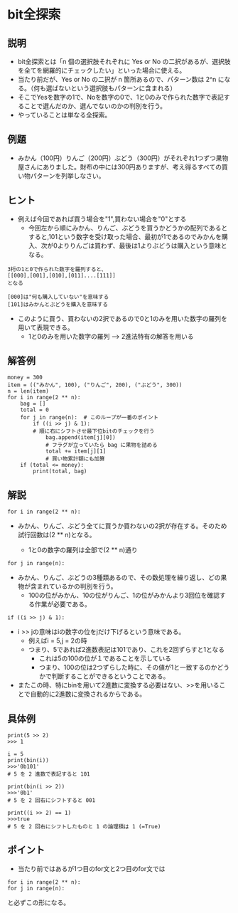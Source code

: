 # bit全探索
## 説明
- bit全探索とは「n 個の選択肢それぞれに Yes or No の二択があるが、選択肢を全てを網羅的にチェックしたい」といった場合に使える。
- 当たり前だが、Yes or No の二択が n 箇所あるので、パターン数は 2^n になる。（何も選ばないという選択肢もパターンに含まれる）
- そこでYesを数字の1で、Noを数字の0で、1と0のみで作られた数字で表記することで選んだのか、選んでないのかの判別を行う。
- やっていることは単なる全探索。
## 例題
- みかん（100円）りんご（200円）ぶどう（300円）がそれぞれ1つずつ果物屋さんにありました。財布の中には300円ありますが、考え得るすべての買い物パターンを列挙しなさい。
## ヒント
- 例えば今回であれば買う場合を"1",買わない場合を"0"とする
    - 今回左から順にみかん、りんご、ぶどうを買うかどうかの配列であるとすると,101という数字を受け取った場合、最初が1であるのでみかんを購入、次が0よりりんごは買わず、最後は1よりぶどうは購入という意味となる。
```
3桁の1と0で作られた数字を羅列すると、
[[000],[001],[010],[011]....[111]]
となる

[000]は"何も購入していない"を意味する
[101]はみかんとぶどうを購入を意味する
```
- このように買う、買わないの2択であるので0と1のみを用いた数字の羅列を用いて表現できる。
    - 1と0のみを用いた数字の羅列 --> 2進法特有の解答を用いる
## 解答例
```
money = 300
item = (("みかん", 100), ("りんご", 200), ("ぶどう", 300))
n = len(item)
for i in range(2 ** n):
    bag = []
    total = 0
    for j in range(n):  # このループが一番のポイント
        if ((i >> j) & 1):  
        # 順に右にシフトさせ最下位bitのチェックを行う
            bag.append(item[j][0])  
            # フラグが立っていたら bag に果物を詰める
            total += item[j][1]  
            # 買い物累計額にも加算
    if (total <= money):
        print(total, bag)
```
## 解説
```
for i in range(2 ** n):
```
- みかん、りんご、ぶどう全てに買うか買わないの2択が存在する。そのため試行回数は(2 ** n)となる。
    
    - 1と0の数字の羅列は全部で(2 ** n)通り
```
for j in range(n):
```
- みかん、りんご、ぶどうの3種類あるので、その数処理を繰り返し、どの果物が含まれているかの判別を行う。
    - 100の位がみかん、10の位がりんご、1の位がみかんより3回位を確認する作業が必要である。
```
if ((i >> j) & 1):
```
- i >> jの意味はiの数字の位をjだけ下げるという意味である。
    - 例えばi = 5,j = 2の時
    - つまり、5であれば2進数表記は101であり、これを2回ずらすと1となる
        - これは5の100の位が１であることを示している
        - つまり、100の位は2つずらした時に、その値が1と一致するのかどうかで判断することができるということである。
- またこの時、特にbinを用いて2進数に変換する必要はない、>>を用いることで自動的に2進数に変換されるからである。
## 具体例
```
print(5 >> 2)
>>> 1

i = 5
print(bin(i))
>>>'0b101'  
# 5 を 2 進数で表記すると 101

print(bin(i >> 2))
>>>'0b1' 
# 5 を 2 回右にシフトすると 001

print((i >> 2) == 1)
>>>true
# 5 を 2 回右にシフトしたものと 1 の論理積は 1 (=True)
```
## ポイント
- 当たり前ではあるが1つ目のfor文と2つ目のfor文では
```
for i in range(2 ** n):
for j in range(n): 
```
と必ずこの形になる。
